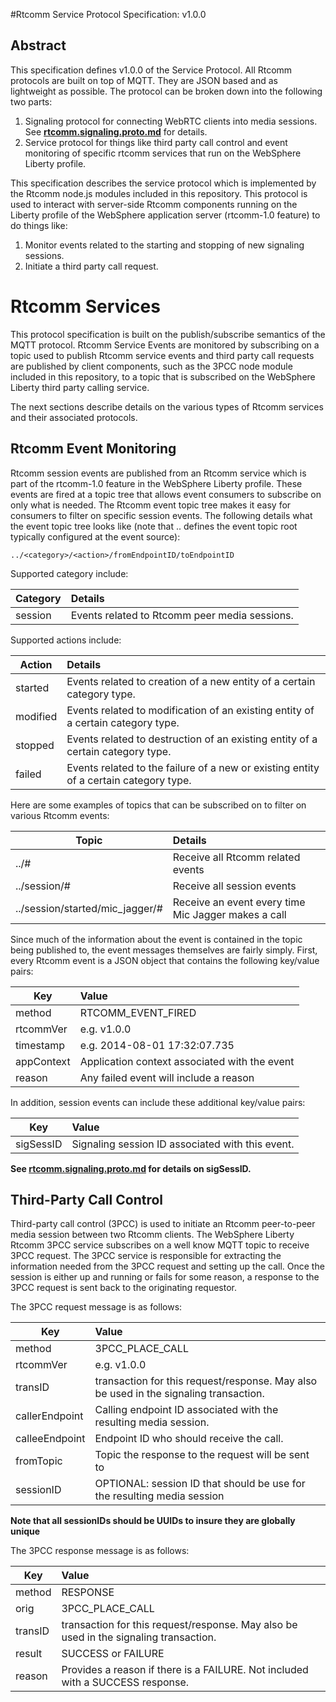 #Rtcomm Service Protocol Specification: v1.0.0 

## Abstract
This specification defines v1.0.0 of the Service Protocol.  All Rtcomm protocols are built on top of MQTT. They are JSON based and as lightweight as possible. The protocol can be broken down into the following two parts:

1. Signaling protocol for connecting WebRTC clients into media sessions. See [**rtcomm.signaling.proto.md**](https://github.com/WASdev/lib.rtcomm.clientjs/blob/master/rtcomm.signaling.proto.spec.md) for details.
2. Service protocol for things like third party call control and event monitoring of specific rtcomm services that run on the WebSphere Liberty profile.

This specification describes the service protocol which is implemented by the Rtcomm node.js modules included in this repository. This protocol is used to interact with server-side Rtcomm components running on the Liberty profile of the WebSphere application server (rtcomm-1.0 feature) to do things like:

1. Monitor events related to the starting and stopping of new signaling sessions.
2. Initiate a third party call request.

# Rtcomm Services

This protocol specification is built on the publish/subscribe semantics of the MQTT protocol. Rtcomm Service Events are monitored by subscribing on a topic used to publish Rtcomm service events and third party call requests are published by client components, such as the 3PCC node module included in this repository, to a topic that is subscribed on the WebSphere Liberty third party calling service.

The next sections describe details on the various types of Rtcomm services and their associated protocols.

## Rtcomm Event Monitoring

Rtcomm session events are published from an Rtcomm service which is part of the rtcomm-1.0 feature in the WebSphere Liberty profile. These events are fired at a topic tree that allows event consumers to subscribe on only what is needed. The Rtcomm event topic tree makes it easy for consumers to filter on specific session events. The following details what the event topic tree looks like (note that .. defines the event topic root typically configured at the event source):

`../<category>/<action>/fromEndpointID/toEndpointID`

Supported category include:

| Category            | Details                   |
| ----------------- | :------------------------- |
| session           | Events related to Rtcomm peer media sessions. |

Supported actions include:

| Action          | Details                   |
| ----------------- | :------------------------- |
| started      | Events related to creation of a new entity of a certain category type. |
| modified           | Events related to modification of an existing entity of a certain category type. |
| stopped           | Events related to destruction of an existing entity of a certain category type. |
| failed           | Events related to the failure of a new or existing entity of a certain category type. |


Here are some examples of topics that can be subscribed on to filter on various Rtcomm events:

| Topic                   | Details                                     |
| ----------------------- |:-------------------------------------------|
| ../#                      | Receive all Rtcomm related events                          |
| ../session/#              | Receive all session events                  |
| ../session/started/mic_jagger/# | Receive an event every time Mic Jagger makes a call |



Since much of the information about the event is contained in the topic being published to, the event messages themselves are fairly simply. First, every Rtcomm event is a JSON object that contains the following key/value pairs:

| Key                   | Value                                     |
| ----------------------|:-------------------------------------------|
| method                | RTCOMM_EVENT_FIRED |
| rtcommVer             | e.g.  v1.0.0
| timestamp             | e.g.  2014-08-01 17:32:07.735 |
| appContext            | Application context associated with the event    |
| reason                | Any failed event will include a reason    |


In addition, session events can include these additional key/value pairs:

| Key                   | Value                                     |
| ----------------------|:-------------------------------------------|
| sigSessID             | Signaling session ID associated with this event.   |

**See [rtcomm.signaling.proto.md](https://github.com/WASdev/lib.rtcomm.clientjs/blob/master/rtcomm.signaling.proto.spec.md) for details on sigSessID.**


## Third-Party Call Control

Third-party call control (3PCC) is used to initiate an Rtcomm peer-to-peer media session between two Rtcomm clients. The WebSphere Liberty Rtcomm 3PCC service subscribes on a well know MQTT topic to receive 3PCC request. The 3PCC service is responsible for extracting the information needed from the 3PCC request and setting up the call. Once the session is either up and running or fails for some reason, a response to the 3PCC request is sent back to the originating requestor.

The 3PCC request message is as follows:

| Key                   | Value                                     |
| ----------------------|:-------------------------------------------|
| method                | 3PCC_PLACE_CALL |
| rtcommVer             | e.g.  v1.0.0          |
| transID               | transaction for this request/response. May also be used in the signaling transaction. |
| callerEndpoint        | Calling endpoint ID associated with the resulting media session.    |
| calleeEndpoint        | Endpoint ID who should receive the call.    |
| fromTopic             | Topic the response to the request will be sent to    |
| sessionID             | OPTIONAL: session ID that should be use for the resulting media session  |

**Note that all sessionIDs should be UUIDs to insure they are globally unique**

The 3PCC response message is as follows:

| Key                   | Value                                     |
| ----------------------|:-------------------------------------------|
| method                | RESPONSE |
| orig                  | 3PCC_PLACE_CALL          |
| transID               | transaction for this request/response. May also be used in the signaling transaction. |
| result                | SUCCESS or FAILURE    |
| reason                | Provides a reason if there is a FAILURE. Not included with a SUCCESS response.    |

